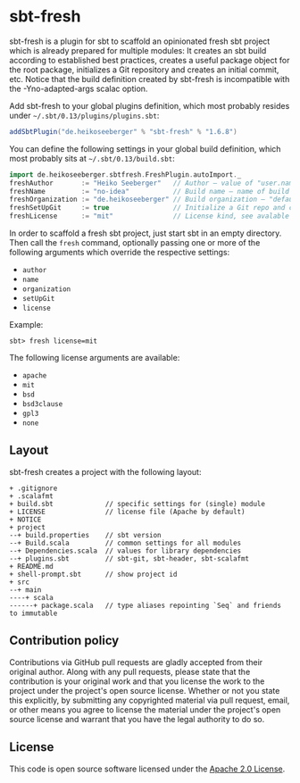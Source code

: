 # sbt-fresh #

sbt-fresh is a plugin for sbt to scaffold an opinionated fresh sbt project which is already prepared for multiple modules: It creates an sbt build according to established best practices, creates a useful package object for the root package, initializes a Git repository and creates an initial commit, etc. Notice that the build definition created by sbt-fresh is incompatible with the -Yno-adapted-args scalac option.

Add sbt-fresh to your global plugins definition, which most probably resides under `~/.sbt/0.13/plugins/plugins.sbt`:

``` scala
addSbtPlugin("de.heikoseeberger" % "sbt-fresh" % "1.6.8")
```

You can define the following settings in your global build definition, which most probably sits at `~/.sbt/0.13/build.sbt`:

``` scala
import de.heikoseeberger.sbtfresh.FreshPlugin.autoImport._
freshAuthor       := "Heiko Seeberger"   // Author – value of "user.name" sys prop or "default" by default
freshName         := "no-idea"           // Build name – name of build directory by default; doesn't make much sense as a permanent setting
freshOrganization := "de.heikoseeberger" // Build organization – "default" by default
freshSetUpGit     := true                // Initialize a Git repo and create an initial commit – true by default
freshLicense      := "mit"               // License kind, see avalable options below – `apache` by default
```

In order to scaffold a fresh sbt project, just start sbt in an empty directory. Then call the `fresh` command, optionally passing one or more of the following arguments which override the respective settings:
- `author`
- `name`
- `organization`
- `setUpGit`
- `license`

Example:

```
sbt> fresh license=mit
```

The following license arguments are available:
- `apache`
- `mit`
- `bsd`
- `bsd3clause`
- `gpl3`
- `none`

## Layout

sbt-fresh creates a project with the following layout:

```
+ .gitignore
+ .scalafmt
+ build.sbt             // specific settings for (single) module
+ LICENSE               // license file (Apache by default)
+ NOTICE
+ project
--+ build.properties    // sbt version
--+ Build.scala         // common settings for all modules
--+ Dependencies.scala  // values for library dependencies
--+ plugins.sbt         // sbt-git, sbt-header, sbt-scalafmt
+ README.md
+ shell-prompt.sbt      // show project id
+ src
--+ main
----+ scala
------+ package.scala   // type aliases repointing `Seq` and friends to immutable
```

## Contribution policy ##

Contributions via GitHub pull requests are gladly accepted from their original author. Along with any pull requests, please state that the contribution is your original work and that you license the work to the project under the project's open source license. Whether or not you state this explicitly, by submitting any copyrighted material via pull request, email, or other means you agree to license the material under the project's open source license and warrant that you have the legal authority to do so.

## License ##

This code is open source software licensed under the [Apache 2.0 License]("http://www.apache.org/licenses/LICENSE-2.0.html").

